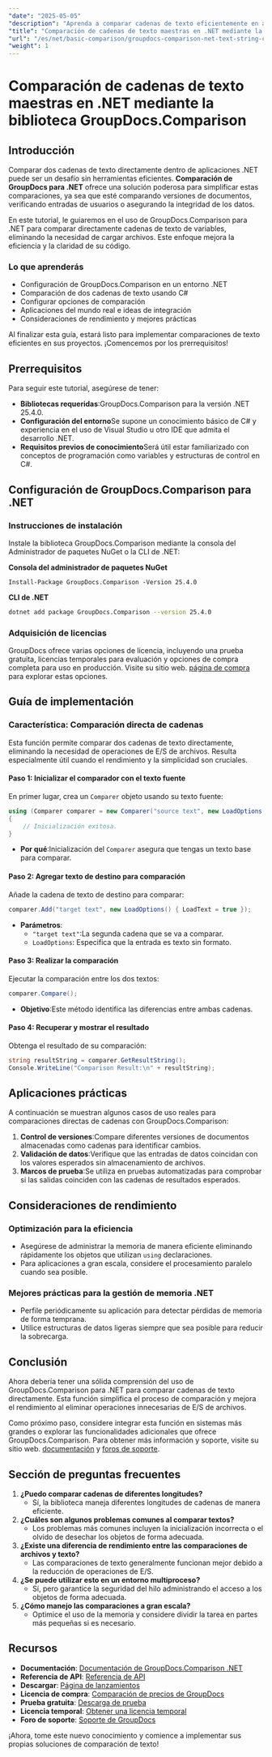 ```yaml
---
"date": "2025-05-05"
"description": "Aprenda a comparar cadenas de texto eficientemente en aplicaciones .NET con la potente biblioteca GroupDocs.Comparison. Optimice su código con este tutorial detallado."
"title": "Comparación de cadenas de texto maestras en .NET mediante la biblioteca GroupDocs.Comparison"
"url": "/es/net/basic-comparison/groupdocs-comparison-net-text-string-compare/"
"weight": 1
---
```


# Comparación de cadenas de texto maestras en .NET mediante la biblioteca GroupDocs.Comparison

## Introducción

Comparar dos cadenas de texto directamente dentro de aplicaciones .NET puede ser un desafío sin herramientas eficientes. **Comparación de GroupDocs para .NET** ofrece una solución poderosa para simplificar estas comparaciones, ya sea que esté comparando versiones de documentos, verificando entradas de usuarios o asegurando la integridad de los datos.

En este tutorial, le guiaremos en el uso de GroupDocs.Comparison para .NET para comparar directamente cadenas de texto de variables, eliminando la necesidad de cargar archivos. Este enfoque mejora la eficiencia y la claridad de su código.

### Lo que aprenderás
- Configuración de GroupDocs.Comparison en un entorno .NET
- Comparación de dos cadenas de texto usando C#
- Configurar opciones de comparación
- Aplicaciones del mundo real e ideas de integración
- Consideraciones de rendimiento y mejores prácticas

Al finalizar esta guía, estará listo para implementar comparaciones de texto eficientes en sus proyectos. ¡Comencemos por los prerrequisitos!

## Prerrequisitos

Para seguir este tutorial, asegúrese de tener:

- **Bibliotecas requeridas**:GroupDocs.Comparison para la versión .NET 25.4.0.
- **Configuración del entorno**Se supone un conocimiento básico de C# y experiencia en el uso de Visual Studio u otro IDE que admita el desarrollo .NET.
- **Requisitos previos de conocimiento**Será útil estar familiarizado con conceptos de programación como variables y estructuras de control en C#.

## Configuración de GroupDocs.Comparison para .NET

### Instrucciones de instalación

Instale la biblioteca GroupDocs.Comparison mediante la consola del Administrador de paquetes NuGet o la CLI de .NET:

**Consola del administrador de paquetes NuGet**
```shell
Install-Package GroupDocs.Comparison -Version 25.4.0
```

**CLI de .NET**
```bash
dotnet add package GroupDocs.Comparison --version 25.4.0
```

### Adquisición de licencias

GroupDocs ofrece varias opciones de licencia, incluyendo una prueba gratuita, licencias temporales para evaluación y opciones de compra completa para uso en producción. Visite su sitio web. [página de compra](https://purchase.groupdocs.com/buy) para explorar estas opciones.

## Guía de implementación

### Característica: Comparación directa de cadenas

Esta función permite comparar dos cadenas de texto directamente, eliminando la necesidad de operaciones de E/S de archivos. Resulta especialmente útil cuando el rendimiento y la simplicidad son cruciales.

#### Paso 1: Inicializar el comparador con el texto fuente
En primer lugar, crea un `Comparer` objeto usando su texto fuente:

```csharp
using (Comparer comparer = new Comparer("source text", new LoadOptions() { LoadText = true }))
{
    // Inicialización exitosa.
}
```
- **Por qué**:Inicialización del `Comparer` asegura que tengas un texto base para comparar.

#### Paso 2: Agregar texto de destino para comparación
Añade la cadena de texto de destino para comparar:

```csharp
comparer.Add("target text", new LoadOptions() { LoadText = true });
```
- **Parámetros**:
  - `"target text"`:La segunda cadena que se va a comparar.
  - `LoadOptions`: Especifica que la entrada es texto sin formato.

#### Paso 3: Realizar la comparación
Ejecutar la comparación entre los dos textos:

```csharp
comparer.Compare();
```
- **Objetivo**:Este método identifica las diferencias entre ambas cadenas.

#### Paso 4: Recuperar y mostrar el resultado
Obtenga el resultado de su comparación:

```csharp
string resultString = comparer.GetResultString();
Console.WriteLine("Comparison Result:\n" + resultString);
```

## Aplicaciones prácticas

A continuación se muestran algunos casos de uso reales para comparaciones directas de cadenas con GroupDocs.Comparison:

1. **Control de versiones**:Compare diferentes versiones de documentos almacenadas como cadenas para identificar cambios.
2. **Validación de datos**:Verifique que las entradas de datos coincidan con los valores esperados sin almacenamiento de archivos.
3. **Marcos de prueba**:Se utiliza en pruebas automatizadas para comprobar si las salidas coinciden con las cadenas de resultados esperados.

## Consideraciones de rendimiento

### Optimización para la eficiencia
- Asegúrese de administrar la memoria de manera eficiente eliminando rápidamente los objetos que utilizan `using` declaraciones.
- Para aplicaciones a gran escala, considere el procesamiento paralelo cuando sea posible.

### Mejores prácticas para la gestión de memoria .NET
- Perfile periódicamente su aplicación para detectar pérdidas de memoria de forma temprana.
- Utilice estructuras de datos ligeras siempre que sea posible para reducir la sobrecarga.

## Conclusión

Ahora debería tener una sólida comprensión del uso de GroupDocs.Comparison para .NET para comparar cadenas de texto directamente. Esta función simplifica el proceso de comparación y mejora el rendimiento al eliminar operaciones innecesarias de E/S de archivos.

Como próximo paso, considere integrar esta función en sistemas más grandes o explorar las funcionalidades adicionales que ofrece GroupDocs.Comparison. Para obtener más información y soporte, visite su sitio web. [documentación](https://docs.groupdocs.com/comparison/net/) y [foros de soporte](https://forum.groupdocs.com/c/comparison/).

## Sección de preguntas frecuentes

1. **¿Puedo comparar cadenas de diferentes longitudes?**
   - Sí, la biblioteca maneja diferentes longitudes de cadenas de manera eficiente.
2. **¿Cuáles son algunos problemas comunes al comparar textos?**
   - Los problemas más comunes incluyen la inicialización incorrecta o el olvido de desechar los objetos de forma adecuada.
3. **¿Existe una diferencia de rendimiento entre las comparaciones de archivos y texto?**
   - Las comparaciones de texto generalmente funcionan mejor debido a la reducción de operaciones de E/S.
4. **¿Se puede utilizar esto en un entorno multiproceso?**
   - Sí, pero garantice la seguridad del hilo administrando el acceso a los objetos de forma adecuada.
5. **¿Cómo manejo las comparaciones a gran escala?**
   - Optimice el uso de la memoria y considere dividir la tarea en partes más pequeñas si es necesario.

## Recursos
- **Documentación**: [Documentación de GroupDocs.Comparison .NET](https://docs.groupdocs.com/comparison/net/)
- **Referencia de API**: [Referencia de API](https://reference.groupdocs.com/comparison/net/)
- **Descargar**: [Página de lanzamientos](https://releases.groupdocs.com/comparison/net/)
- **Licencia de compra**: [Comparación de precios de GroupDocs](https://purchase.groupdocs.com/buy)
- **Prueba gratuita**: [Descarga de prueba](https://releases.groupdocs.com/comparison/net/)
- **Licencia temporal**: [Obtener una licencia temporal](https://purchase.groupdocs.com/temporary-license/)
- **Foro de soporte**: [Soporte de GroupDocs](https://forum.groupdocs.com/c/comparison/)

¡Ahora, tome este nuevo conocimiento y comience a implementar sus propias soluciones de comparación de texto!